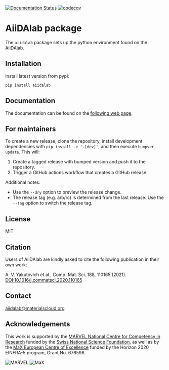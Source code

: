 [![Documentation Status](https://readthedocs.org/projects/aiidalab/badge/)](https://aiidalab.readthedocs.io/)
[![codecov](https://codecov.io/gh/aiidalab/aiidalab/branch/develop/graph/badge.svg?token=e6brvQ5r0q)](https://codecov.io/gh/aiidalab/aiidalab)
# AiiDAlab package

The `aiidalab` package sets up the python environment found on the
[AiiDAlab](https://aiidalab.materialscloud.org).


## Installation

Install latest version from pypi:
```
pip install aiidalab
```

## Documentation
The documentation can be found on the [following web page](https://aiidalab.readthedocs.io).

## For maintainers

To create a new release, clone the repository, install development dependencies with `pip install -e '.[dev]'`, and then execute `bumpver update`.
This will:

  1. Create a tagged release with bumped version and push it to the repository.
  2. Trigger a GitHub actions workflow that creates a GitHub release.

Additional notes:

  - Use the `--dry` option to preview the release change.
  - The release tag (e.g. a/b/rc) is determined from the last release.
    Use the `--tag` option to switch the release tag.

## License

MIT

## Citation

Users of AiiDAlab are kindly asked to cite the following publication in their own work:

A. V. Yakutovich et al., Comp. Mat. Sci. 188, 110165 (2021).
[DOI:10.1016/j.commatsci.2020.110165](https://doi.org/10.1016/j.commatsci.2020.110165)

## Contact

aiidalab@materialscloud.org

## Acknowledgements

This work is supported by the [MARVEL National Centre for Competency in Research](<http://nccr-marvel.ch>)
funded by the [Swiss National Science Foundation](<http://www.snf.ch/en>), as well as by the [MaX
European Centre of Excellence](<http://www.max-centre.eu/>) funded by the Horizon 2020 EINFRA-5 program,
Grant No. 676598.

![MARVEL](miscellaneous/logos/MARVEL.png)
![MaX](miscellaneous/logos/MaX.png)
